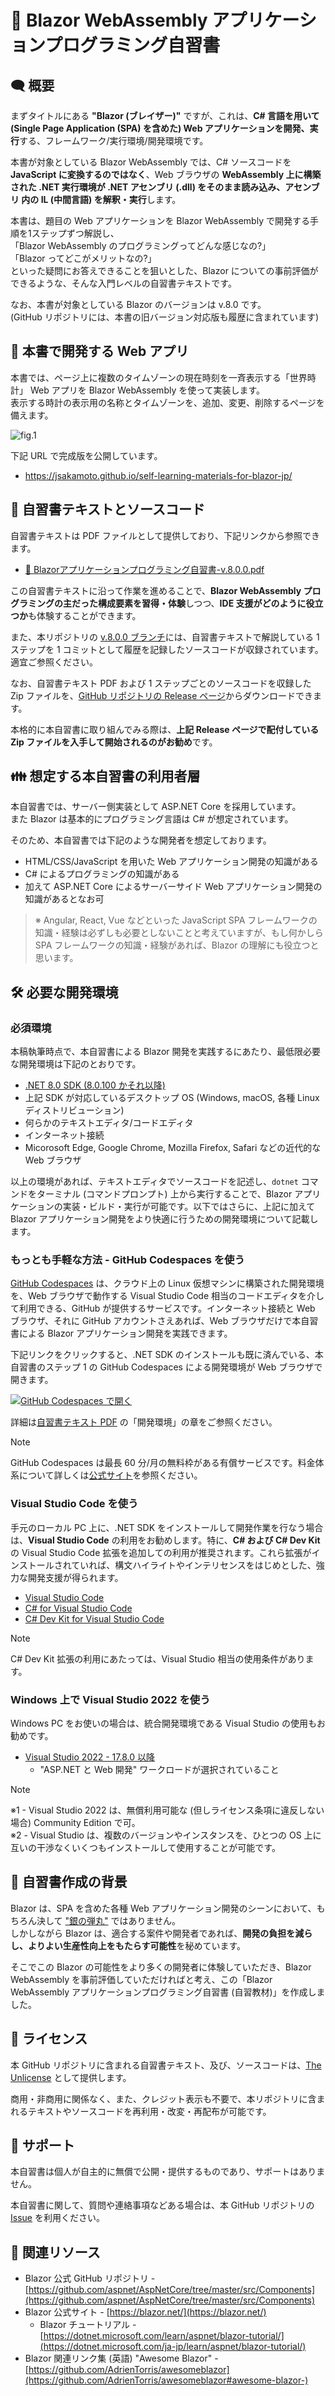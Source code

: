 
📖 Blazor WebAssembly アプリケーションプログラミング自習書
============================================

🗨️ 概要
----------------------------------------

まずタイトルにある **"Blazor (ブレイザー)"** ですが、これは、**C# 言語を用いて (Single Page Application (SPA) を含めた) Web アプリケーションを開発、実行**する、フレームワーク/実行環境/開発環境です。

本書が対象としている Blazor WebAssembly では、C# ソースコードを **JavaScript に変換するのではなく**、Web ブラウザの **WebAssembly 上に構築された .NET 実行環境が .NET アセンブリ (.dll) をそのまま読み込み、アセンブリ 内の IL (中間言語) を解釈・実行**します。

本書は、題目の Web アプリケーションを Blazor WebAssembly で開発する手順を1ステップずつ解説し、  
「Blazor WebAssembly のプログラミングってどんな感じなの?」  
「Blazor ってどこがメリットなの?」  
といった疑問にお答えできることを狙いとした、Blazor についての事前評価ができるような、そんな入門レベルの自習書テキストです。

なお、本書が対象としている Blazor のバージョンは v.8.0 です。  
(GitHub リポジトリには、本書の旧バージョン対応版も履歴に含まれています)


🚀 本書で開発する Web アプリ
----------------------------------------

本書では、ページ上に複数のタイムゾーンの現在時刻を一斉表示する「世界時計」 Web アプリを Blazor WebAssembly を使って実装します。  
表示する時計の表示用の名称とタイムゾーンを、追加、変更、削除するページを備えます。

![fig.1](.assets/fig.001.png)

下記 URL で完成版を公開しています。

- https://jsakamoto.github.io/self-learning-materials-for-blazor-jp/


📖 自習書テキストとソースコード
----------------------------------------

自習書テキストは PDF ファイルとして提供しており、下記リンクから参照できます。

- [📒 Blazorアプリケーションプログラミング自習書-v.8.0.0.pdf](https://jsakamoto.github.io/self-learning-materials-for-blazor-jp/Blazor%E3%82%A2%E3%83%97%E3%83%AA%E3%82%B1%E3%83%BC%E3%82%B7%E3%83%A7%E3%83%B3%E3%83%97%E3%83%AD%E3%82%B0%E3%83%A9%E3%83%9F%E3%83%B3%E3%82%B0%E8%87%AA%E7%BF%92%E6%9B%B8-v.8.0.0.pdf)

この自習書テキストに沿って作業を進めることで、**Blazor WebAssembly プログラミングの主だった構成要素を習得・体験**しつつ、**IDE 支援がどのように役立つか**も体験することができます。

また、本リポジトリの [v.8.0.0 ブランチ](https://github.com/jsakamoto/self-learning-materials-for-blazor-jp/commits/v.8.0.0)には、自習書テキストで解説している 1 ステップを 1 コミットとして履歴を記録したソースコードが収録されています。  
適宜ご参照ください。

なお、自習書テキスト PDF および 1 ステップごとのソースコードを収録した Zip ファイルを、[GitHub リポジトリの Release ページ](https://github.com/jsakamoto/self-learning-materials-for-blazor-jp/releases)からダウンロードできます。  

本格的に本自習書に取り組んでみる際は、**上記 Release ページで配付している Zip ファイルを入手して開始されるのがお勧め**です。


👪 想定する本自習書の利用者層
----------------------------------------

本自習書では、サーバー側実装として ASP.NET Core を採用しています。  
また Blazor は基本的にプログラミング言語は C# が想定されています。

そのため、本自習書では下記のような開発者を想定しております。

- HTML/CSS/JavaScript を用いた Web アプリケーション開発の知識がある
- C# によるプログラミングの知識がある
- 加えて ASP.NET Core によるサーバーサイド Web アプリケーション開発の知識があるとなお可

> ※ Angular, React, Vue などといった JavaScript SPA フレームワークの知識・経験は必ずしも必要としないことと考えていますが、もし何かしら SPA フレームワークの知識・経験があれば、Blazor の理解にも役立つと思います。


🛠️ 必要な開発環境
----------------------------------------

### 必須環境

本稿執筆時点で、本自習書による Blazor 開発を実践するにあたり、最低限必要な開発環境は下記のとおりです。

- [.NET 8.0 SDK (8.0.100 かそれ以降)](https://dotnet.microsoft.com/download/dotnet-core/8.0)
- 上記 SDK が対応しているデスクトップ OS (Windows, macOS, 各種 Linux ディストリビューション)
- 何らかのテキストエディタ/コードエディタ
- インターネット接続
- Micorosoft Edge, Google Chrome, Mozilla Firefox, Safari などの近代的な Web ブラウザ

以上の環境があれば、テキストエディタでソースコードを記述し、`dotnet` コマンドをターミナル (コマンドプロンプト) 上から実行することで、Blazor アプリケーションの実装・ビルド・実行が可能です。以下ではさらに、上記に加えて Blazor アプリケーション開発をより快適に行うための開発環境について記載します。

### もっとも手軽な方法 - GitHub Codespaces を使う

[GitHub Codespaces](https://github.co.jp/features/codespaces) は、クラウド上の Linux 仮想マシンに構築された開発環境を、Web ブラウザで動作する Visual Studio Code 相当のコードエディタを介して利用できる、GitHub が提供するサービスです。インターネット接続と Web ブラウザ、それに GitHub アカウントさえあれば、Web ブラウザだけで本自習書による Blazor アプリケーション開発を実践できます。

下記リンクをクリックすると、.NET SDK のインストールも既に済んでいる、本自習書のステップ 1 の GitHub Codespaces による開発環境が Web ブラウザで開きます。

[![GitHub Codespaces で開く](https://github.com/codespaces/badge.svg)](https://github.com/codespaces/new/jsakamoto/self-learning-materials-for-blazor-jp/tree/boilerplate%2Fv.8.0.0?quickstart=1)

詳細は[自習書テキスト PDF](https://jsakamoto.github.io/self-learning-materials-for-blazor-jp/Blazor%E3%82%A2%E3%83%97%E3%83%AA%E3%82%B1%E3%83%BC%E3%82%B7%E3%83%A7%E3%83%B3%E3%83%97%E3%83%AD%E3%82%B0%E3%83%A9%E3%83%9F%E3%83%B3%E3%82%B0%E8%87%AA%E7%BF%92%E6%9B%B8-v.8.0.0.pdf) の「開発環境」の章をご参照ください。

> [!NOTE]  
> GitHub Codespaces は最長 60 分/月の無料枠がある有償サービスです。料金体系について詳しくは[公式サイト](https://github.co.jp/features/codespaces)を参照ください。

### Visual Studio Code を使う

手元のローカル PC 上に、.NET SDK をインストールして開発作業を行なう場合は、**Visual Studio Code** の利用をお勧めします。特に、**C# および C# Dev Kit** の Visual Studio Code 拡張を追加しての利用が推奨されます。これら拡張がインストールされていれば、構文ハイライトやインテリセンスをはじめとした、強力な開発支援が得られます。

- [Visual Studio Code](https://code.visualstudio.com/)
- [C# for Visual Studio Code](https://marketplace.visualstudio.com/items?itemName=ms-vscode.csharp)
- [C# Dev Kit for Visual Studio Code](https://marketplace.visualstudio.com/items?itemName=ms-dotnettools.csdevkit)

> [!NOTE]  
> C# Dev Kit 拡張の利用にあたっては、Visual Studio 相当の使用条件があります。

### Windows 上で Visual Studio 2022 を使う

Windows PC をお使いの場合は、統合開発環境である Visual Studio の使用もお勧めです。

- [Visual Studio 2022 - 17.8.0 以降](https://visualstudio.microsoft.com/vs/)
    - "ASP.NET と Web 開発" ワークロードが選択されていること

> [!NOTE]  
> ※1 - Visual Studio 2022 は、無償利用可能な (但しライセンス条項に違反しない場合) Community Edition で可。  
> ※2 - Visual Studio は、複数のバージョンやインスタンスを、ひとつの OS 上に互いの干渉なくいくつもインストールして使用することが可能です。

 🤔 自習書作成の背景
----------------------------------------

Blazor は、SPA を含めた各種 Web アプリケーション開発のシーンにおいて、もちろん決して ["銀の弾丸"](https://kotobank.jp/word/%E9%8A%80%E3%81%AE%E5%BC%BE%E4%B8%B8-248402) ではありません。  
しかしながら Blazor は、適合する案件や開発者であれば、**開発の負担を減らし、よりよい生産性向上をもたらす可能性**を秘めています。

そこでこの Blazor の可能性をより多くの開発者に体験していただき、Blazor WebAssembly を事前評価していただければと考え、この「Blazor WebAssembly アプリケーションプログラミング自習書 (自習教材)」を作成しました。


📣 ライセンス
----------------------------------------

本 GitHub リポジトリに含まれる自習書テキスト、及び、ソースコードは、[The Unlicense](LICENSE) として提供します。

商用・非商用に関係なく、また、クレジット表示も不要で、本リポジトリに含まれるテキストやソースコードを再利用・改変・再配布が可能です。


📩 サポート
----------------------------------------

本自習書は個人が自主的に無償で公開・提供するものであり、サポートはありません。

本自習書に関して、質問や連絡事項などある場合は、本 GitHub リポジトリの [Issue](https://github.com/jsakamoto/self-learning-materials-for-blazor-jp/issues) を利用ください。


🔗 関連リソース
----------------------------------------

- Blazor 公式 GitHub リポジトリ - [https://github.com/aspnet/AspNetCore/tree/master/src/Components](https://github.com/aspnet/AspNetCore/tree/master/src/Components)
- Blazor 公式サイト - [https://blazor.net/](https://blazor.net/)
    - Blazor チュートリアル - [https://dotnet.microsoft.com/learn/aspnet/blazor-tutorial/](https://dotnet.microsoft.com/ja-jp/learn/aspnet/blazor-tutorial/)
- Blazor 関連リンク集 (英語) "Awesome Blazor" - [https://github.com/AdrienTorris/awesomeblazor](https://github.com/AdrienTorris/awesomeblazor#awesome-blazor-) 
